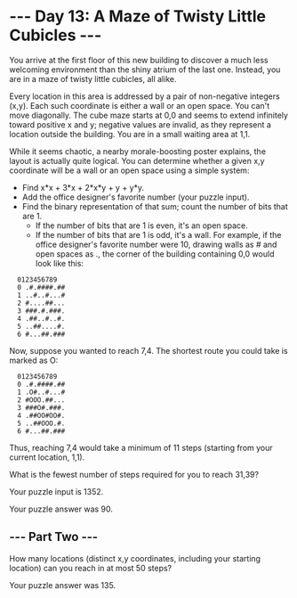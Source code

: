 # --- Day 13: A Maze of Twisty Little Cubicles ---

You arrive at the first floor of this new building to discover a much less welcoming environment than the shiny atrium of the last one. Instead, you are in a maze of twisty little cubicles, all alike.

Every location in this area is addressed by a pair of non-negative integers (x,y). Each such coordinate is either a wall or an open space. You can't move diagonally. The cube maze starts at 0,0 and seems to extend infinitely toward positive x and y; negative values are invalid, as they represent a location outside the building. You are in a small waiting area at 1,1.

While it seems chaotic, a nearby morale-boosting poster explains, the layout is actually quite logical. You can determine whether a given x,y coordinate will be a wall or an open space using a simple system:

- Find x\*x + 3\*x + 2\*x\*y + y + y\*y.
- Add the office designer's favorite number (your puzzle input).
- Find the binary representation of that sum; count the number of bits that are 1.
  - If the number of bits that are 1 is even, it's an open space.
  - If the number of bits that are 1 is odd, it's a wall.
For example, if the office designer's favorite number were 10, drawing walls as # and open spaces as ., the corner of the building containing 0,0 would look like this:
```
  0123456789
  0 .#.####.##
  1 ..#..#...#
  2 #....##...
  3 ###.#.###.
  4 .##..#..#.
  5 ..##....#.
  6 #...##.###
```
Now, suppose you wanted to reach 7,4. The shortest route you could take is marked as O:
```
  0123456789
  0 .#.####.##
  1 .O#..#...#
  2 #OOO.##...
  3 ###O#.###.
  4 .##OO#OO#.
  5 ..##OOO.#.
  6 #...##.###
```
Thus, reaching 7,4 would take a minimum of 11 steps (starting from your current location, 1,1).

What is the fewest number of steps required for you to reach 31,39?

Your puzzle input is 1352.

Your puzzle answer was 90.

## --- Part Two ---

How many locations (distinct x,y coordinates, including your starting location) can you reach in at most 50 steps?

Your puzzle answer was 135.
